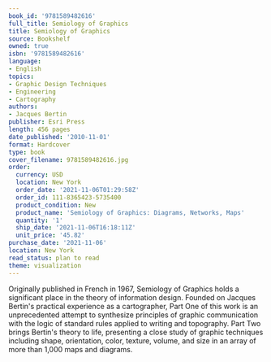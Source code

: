 ```yaml
---
book_id: '9781589482616'
full_title: Semiology of Graphics
title: Semiology of Graphics
source: Bookshelf
owned: true
isbn: '9781589482616'
language:
- English
topics:
- Graphic Design Techniques
- Engineering
- Cartography
authors:
- Jacques Bertin
publisher: Esri Press
length: 456 pages
date_published: '2010-11-01'
format: Hardcover
type: book
cover_filename: 9781589482616.jpg
order:
  currency: USD
  location: New York
  order_date: '2021-11-06T01:29:58Z'
  order_id: 111-8365423-5735400
  product_condition: New
  product_name: 'Semiology of Graphics: Diagrams, Networks, Maps'
  quantity: '1'
  ship_date: '2021-11-06T16:18:11Z'
  unit_price: '45.82'
purchase_date: '2021-11-06'
location: New York
read_status: plan to read
theme: visualization
---
```

Originally published in French in 1967, Semiology of Graphics holds a significant place in the theory of information design. Founded on Jacques Bertin's practical experience as a cartographer, Part One of this work is an unprecedented attempt to synthesize principles of graphic communication with the logic of standard rules applied to writing and topography. Part Two brings Bertin's theory to life, presenting a close study of graphic techniques including shape, orientation, color, texture, volume, and size in an array of more than 1,000 maps and diagrams.

